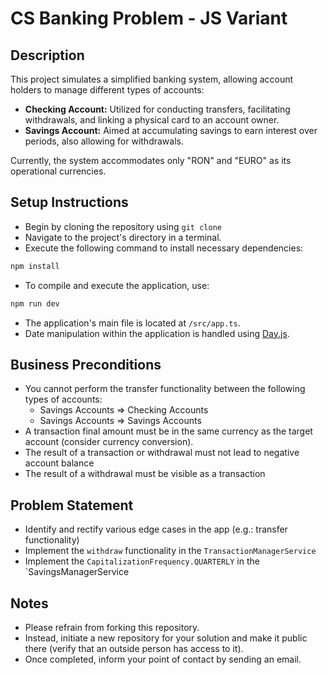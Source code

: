 # CS Banking Problem - JS Variant

## Description

This project simulates a simplified banking system, allowing account holders to manage different types of accounts:
- **Checking Account:** Utilized for conducting transfers, facilitating withdrawals, and linking a physical card to an account owner.
- **Savings Account:** Aimed at accumulating savings to earn interest over periods, also allowing for withdrawals.

Currently, the system accommodates only "RON" and "EURO" as its operational currencies.

## Setup Instructions
- Begin by cloning the repository using `git clone`
- Navigate to the project's directory in a terminal.
- Execute the following command to install necessary dependencies:
```bash
npm install 
```
- To compile and execute the application, use:
```bash
npm run dev
```
- The application's main file is located at `/src/app.ts`.
- Date manipulation within the application is handled using [Day.js](https://day.js.org/docs/en/manipulate/manipulate).

## Business Preconditions

- You cannot perform the transfer functionality between the following types of accounts:
  - Savings Accounts => Checking Accounts
  - Savings Accounts => Savings Accounts
- A transaction final amount must be in the same currency as the target account (consider currency conversion).
- The result of a transaction or withdrawal must not lead to negative account balance
- The result of a withdrawal must be visible as a transaction

## Problem Statement
- Identify and rectify various edge cases in the app (e.g.: transfer functionality)
- Implement the `withdraw` functionality in the `TransactionManagerService`
- Implement the `CapitalizationFrequency.QUARTERLY` in the `SavingsManagerService

## Notes
- Please refrain from forking this repository.
- Instead, initiate a new repository for your solution and make it public there (verify that an outside person has access to it).
- Once completed, inform your point of contact by sending an email.
